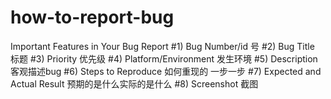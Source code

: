 # how-to-report-bug

Important Features in Your Bug Report
#1) Bug Number/id 号
#2) Bug Title   标题
#3) Priority   优先级
#4) Platform/Environment  发生环境
#5) Description 客观描述bug
#6) Steps to Reproduce  如何重现的  一步一步
#7) Expected and Actual Result   预期的是什么实际的是什么
#8) Screenshot 截图
